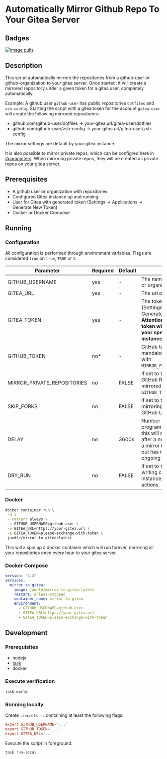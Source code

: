 # Automatically Mirror Github Repo To Your Gitea Server

## Badges

[![image pulls](https://img.shields.io/docker/pulls/jaedle/mirror-to-gitea.svg)](https://cloud.docker.com/repository/docker/jaedle/mirror-to-gitea)

## Description

This script automatically mirrors the repositories from a github-user or github-organization to your gitea server.
Once started, it will create a mirrored repository under a given token for a gitea user, completely automatically.

Example:
A github user `github-user` has public repositories `dotfiles` and `zsh-config`.
Starting the script with a gitea token for the account `gitea-user` will create the following mirrored repositories:

- github.com/github-user/dotfiles &rarr; your-gitea.url/gitea-user/dotfiles
- github.com/github-user/zsh-config &rarr; your-gitea.url/gitea-user/zsh-config

The mirror settings are default by your gitea instance.

It is also possible to mirror private repos, which can be configred here in [#parameters](#parameters). When mirroring
private repos, they will be created as private repos on your gitea server.

## Prerequisites

- A github user or organization with repositories
- Configured Gitea instance up and running
- User for Gitea with generated token (Settings -> Applications -> Generate New Token)
- Docker or Docker Compose

## Running

### Configuration

All configuration is performed through environment variables. Flags are considered `true` on `true`, `TRUE` or `1`.

| Parameter                   | Required | Default | Description                                                                                                                                                                                  |
|-----------------------------|----------|---------|----------------------------------------------------------------------------------------------------------------------------------------------------------------------------------------------|
| GITHUB_USERNAME             | yes      | -       | The name of the GitHub user or organisation to mirror.                                                                                                                                       |
| GITEA_URL                   | yes      | -       | The url of your Gitea server.                                                                                                                                                                |
| GITEA_TOKEN                 | yes      | -       | The token for your gitea user (Settings -> Applications -> Generate New Token). **Attention: if this is set, the token will be transmitted to your specified Gitea instance!**               |
| GITHUB_TOKEN                | no*      | -       | GitHub token (PAT). Is mandatory in combination with `MIRROR_PRIVATE_REPOSITORIES`.                                                                                                          |
| MIRROR_PRIVATE_REPOSITORIES | no       | FALSE   | If set to `true` your private GitHub Repositories will be mirrored to Gitea. Requires `GITHUB_TOKEN`.                                                                                        |
| SKIP_FORKS                  | no       | FALSE   | If set to `true` will disable the mirroring of forks from your GitHub User / Organisation.                                                                                                   |
| DELAY                       | no       | 3600s   | Number of seconds between program executions. Setting this will only affect how soon after a new repo was created a mirror may appar on Gitea, but has no affect on the ongoing replication. |
| DRY_RUN                     | no       | FALSE   | If set to `true` will perform no writing changes to your Gitea instance, but log the planned actions.                                                                                        |

### Docker

```sh
docker container run \
 -d \
 --restart always \
 -e GITHUB_USERNAME=github-user \
 -e GITEA_URL=https://your-gitea.url \
 -e GITEA_TOKEN=please-exchange-with-token \
 jaedle/mirror-to-gitea:latest
```

This will a spin up a docker container which will run forever, mirroring all your repositories once every hour to your
gitea server.

### Docker Compose

```yaml
version: "3.3"
services:
  mirror-to-gitea:
    image: jaedle/mirror-to-gitea:latest
    restart: unless-stopped
    container_name: mirror-to-gitea
    environment:
      - GITHUB_USERNAME=github-user
      - GITEA_URL=https://your-gitea.url
      - GITEA_TOKEN=please-exchange-with-token
```

## Development

### Prerequisites

- nodejs
- [task](https://taskfile.dev)
- docker

### Execute verification

```sh
task world
```

### Running locally

Create `.secrets.rc` containing at least the following flags:

```rc
export GITHUB_USERNAME='...'
export GITHUB_TOKEN='...'
export GITEA_URL='...'
```

Execute the script in foreground:

```sh
task run-local
```
